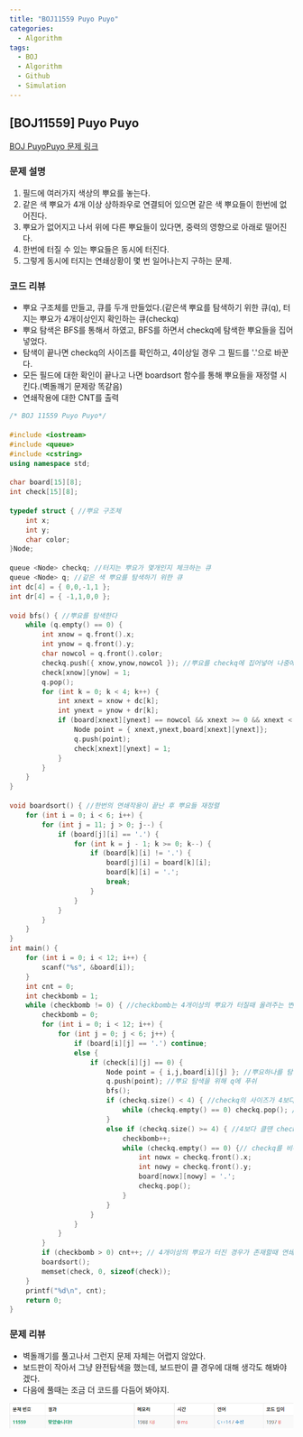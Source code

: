 ```yaml
---
title: "BOJ11559 Puyo Puyo"
categories:
  - Algorithm
tags:
  - BOJ
  - Algorithm
  - Github
  - Simulation
---
```


## [BOJ11559] Puyo Puyo

[BOJ PuyoPuyo 문제 링크](https://www.acmicpc.net/problem/11559)

### 문제 설명
1. 필드에 여러가지 색상의 뿌요를 놓는다.
2. 같은 색 뿌요가 4개 이상 상하좌우로 연결되어 있으면 같은 색 뿌요들이 한번에 없어진다.
3. 뿌요가 없어지고 나서 위에 다른 뿌요들이 있다면, 중력의 영향으로 아래로 떨어진다.
4. 한번에 터질 수 있는 뿌요들은 동시에 터진다.
5. 그렇게 동시에 터지는 연쇄상황이 몇 번 일어나는지 구하는 문제.

### 코드 리뷰
* 뿌요 구조체를 만들고, 큐를 두개 만들었다.(같은색 뿌요를 탐색하기 위한 큐(q), 터지는 뿌요가 4개이상인지 확인하는 큐(checkq)
* 뿌요 탐색은 BFS를 통해서 하였고, BFS를 하면서 checkq에 탐색한 뿌요들을 집어 넣었다.
* 탐색이 끝나면 checkq의 사이즈를 확인하고, 4이상일 경우 그 필드를 '.'으로 바꾼다.
* 모든 필드에 대한 확인이 끝나고 나면 boardsort 함수를 통해 뿌요들을 재정렬 시킨다.(벽돌깨기 문제랑 똑같음)
* 연쇄작용에 대한 CNT를 출력

``` cpp
/* BOJ 11559 Puyo Puyo*/

#include <iostream>
#include <queue>
#include <cstring>
using namespace std;

char board[15][8];
int check[15][8];

typedef struct { //뿌요 구조체
	int x;
	int y;
	char color;
}Node;

queue <Node> checkq; //터지는 뿌요가 몇개인지 체크하는 큐
queue <Node> q; //같은 색 뿌요를 탐색하기 위한 큐
int dc[4] = { 0,0,-1,1 };
int dr[4] = { -1,1,0,0 };

void bfs() { //뿌요를 탐색한다
	while (q.empty() == 0) {
		int xnow = q.front().x;
		int ynow = q.front().y;
		char nowcol = q.front().color;
		checkq.push({ xnow,ynow,nowcol }); //뿌요를 checkq에 집어넣어 나중에 몇개의 뿌요를 탐색했는지 개수파악
		check[xnow][ynow] = 1;
		q.pop();
		for (int k = 0; k < 4; k++) {
			int xnext = xnow + dc[k];
			int ynext = ynow + dr[k];
			if (board[xnext][ynext] == nowcol && xnext >= 0 && xnext < 12 && ynext >= 0 && ynext < 6 && check[xnext][ynext] == 0) {
				Node point = { xnext,ynext,board[xnext][ynext]};
				q.push(point);
				check[xnext][ynext] = 1;
			}
		}
	}
}

void boardsort() { //한번의 연쇄작용이 끝난 후 뿌요들 재정렬
	for (int i = 0; i < 6; i++) {
		for (int j = 11; j > 0; j--) {
			if (board[j][i] == '.') {
				for (int k = j - 1; k >= 0; k--) {
					if (board[k][i] != '.') {
						board[j][i] = board[k][i];
						board[k][i] = '.';
						break;
					}
				}
			}
		}
	}
}
int main() {
	for (int i = 0; i < 12; i++) {
		scanf("%s", &board[i]);
	}
	int cnt = 0;
	int checkbomb = 1;
	while (checkbomb != 0) { //checkbomb는 4개이상의 뿌요가 터질때 올려주는 변수
		checkbomb = 0;
		for (int i = 0; i < 12; i++) {
			for (int j = 0; j < 6; j++) {
				if (board[i][j] == '.') continue;
				else {
					if (check[i][j] == 0) {
						Node point = { i,j,board[i][j] }; //뿌요하나를 탐색하기 위해 정보입력
						q.push(point); //뿌요 탐색을 위해 q에 푸쉬
						bfs();
						if (checkq.size() < 4) { //checkq의 사이즈가 4보다 작을땐 어떠한 변화도 없다
							while (checkq.empty() == 0) checkq.pop(); //pop만 하면됨
						}
						else if (checkq.size() >= 4) { //4보다 클땐 checkbomb 올려줘서 4개이상 뿌요가 터졋다는 걸 표시
							checkbomb++;
							while (checkq.empty() == 0) {// checkq를 비우면서 보드판도 . 으로 바꿔준다
								int nowx = checkq.front().x;
								int nowy = checkq.front().y;
								board[nowx][nowy] = '.';
								checkq.pop();
							}
						}
					}
				}
			}
		}
		if (checkbomb > 0) cnt++; // 4개이상의 뿌요가 터진 경우가 존재할때 연쇄폭발 한번 증가
		boardsort();
		memset(check, 0, sizeof(check));
	}
	printf("%d\n", cnt);
	return 0;
}
```

### 문제 리뷰
* 벽돌깨기를 풀고나서 그런지 문제 자체는 어렵지 않았다.
* 보드판이 작아서 그냥 완전탐색을 했는데, 보드판이 클 경우에 대해 생각도 해봐야겠다.
* 다음에 풀때는 조금 더 코드를 다듬어 봐야지.

![](/assets/img/Algorithm/BOJ11559.png)
